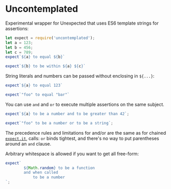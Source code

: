 Uncontemplated
==============

Experimental wrapper for Unexpected that uses ES6 template strings for assertions:

```js
let expect = require('uncontemplated');
let a = 123;
let b = 456;
let c = 789;
expect`${a} to equal ${b}`

expect`${b} to be within ${a} ${c}`

```

String literals and numbers can be passed without enclosing in `${...}`:

```js
expect`${a} to equal 123`

expect`"foo" to equal "bar"`
```

You can use `and` and `or` to execute multiple assertions on the same subject.

```js
expect`${a} to be a number and to be greater than 42`;

expect`"foo" to be a number or to be a string`;
```

The precedence rules and limitations for and/or are the same as for chained
[`expect.it`](http://unexpected.js.org/assertions/any/to-satisfy/),
calls: `or` binds tightest, and there's no way to put parentheses around
an `and` clause.

Arbitrary whitespace is allowed if you want to get all free-form:

```js
expect`
        ${Math.random} to be a function
        and when called
            to be a number
`;

```